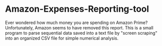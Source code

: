 # Amazon-Expenses-Reporting-tool
Ever wondered how much money you are spending on Amazon Prime? Unfortunately, Amazon seems to have removed this report. This is a small program to parse sequential data saved into a text file by "screen scraping" into an organized CSV file for simple numerical analysis.
